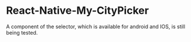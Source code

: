 # React-Native-My-CityPicker
A component of the selector, which is available for android and IOS, is still being tested.
